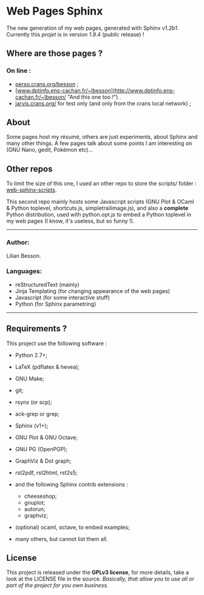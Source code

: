 Web Pages Sphinx
================

The new generation of my web pages, generated with Sphinx v*1.2b1*.
Currently this *projet* is in version *1.9.4* (*public* release) !

Where are those pages ?
-----------------------

### On line :
 * [perso.crans.org/besson](<http://perso.crans.org/besson/> "Check this one !") ;
 * [www.dptinfo.ens-cachan.fr/~lbesson](<http://www.dptinfo.ens-cachan.fr/~lbesson/> "And this one too !") .
 * [jarvis.crans.org/](<http://jarvis.crans.org/> "On my own machine") for test only (and only from the crans local network) ;

About
-----

Some pages host my résumé, others are just experiments, about Sphinx and many other things.
A few pages talk about some points I am interesting on (GNU Nano, gedit, Pokémon etc)...

Other repos
-----------

To limit the size of this one, I used an other repo to store
the scripts/ folder : [web-sphinx-scripts](<https://bitbucket.org/lbesson/web-sphinx-scripts/> "Hehe").

This second repo mainly hosts some Javascript scripts 
(GNU Plot & OCaml & Python toplevel, shortcuts.js, simpletrailimage.js), 
and also a **complete** Python distribution, 
used with python.opt.js to embed a Python toplevel in my web pages (I know, it's useless, but so funny !).

----

### Author:
Lilian Besson.

### Languages:
 * reStructuredText (mainly)
 * Jinja Templating (for changing appearance of the web pages)
 * Javascript (for some interactive stuff)
 * Python (for Sphinx parametring)

----

Requirements ?
--------------

This project use the following software :

 * Python 2.7+;
 * LaTeX (pdflatex & hevea);
 * GNU Make;
 * git;
 * rsynx (or scp);
 * ack-grep or grep;
 * Sphinx (v1+);
 * GNU Plot & GNU Octave;
 * GNU PG (OpenPGP);
 * GraphViz & Dot graph;
 * rst2pdf, rst2html, rst2s5;
 * and the following Sphinx contrib extensions :

    * cheeseshop;
    * gnuplot;
    * autorun;
    * graphviz;

 * (optional) ocaml, octave, to embed examples;
 * many others, but cannot list them all.

License
-------

This project is released under the **GPLv3 license**, for more details,
take a look at the LICENSE file in the source.
*Basically, that allow you to use all or part of the project for you own business.*
